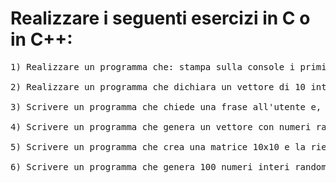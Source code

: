 # Realizzare i seguenti esercizi in C o in C++:
<pre>
1) Realizzare un programma che: stampa sulla console i primi 100 numeri dispari, usando una funzione "is_pari" che dice se il numero passato come argomento è pari oppure no.

2) Realizzare un programma che dichiara un vettore di 10 interi e, usando apposite funzioni definite nel programma, chiede all'utente di riempirlo con numeri a sua scelta, ne stampa tutti i valori, la somma dei valori, il valore minimo, il valore massimo.

3) Scrivere un programma che chiede una frase all'utente e, usando apposite funzioni definite nel programma, dice quante vocali ci sono in quella frase, stampa la frase con le lettere al contrario, dice se la frase è palindroma.

4) Scrivere un programma che genera un vettore con numeri random, ne calcola la somma e lo ordina.

5) Scrivere un programma che crea una matrice 10x10 e la riempe con i numeri della tavola pitagorica. Poi la stampa.

6) Scrivere un programma che genera 100 numeri interi random, li memorizza in un vettore, ordina il vettore in modo decrescente e stampa il file, utilizzando apposite funzioni definite nel programma.
</pre>
